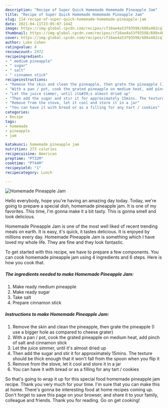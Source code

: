 ```yaml
---
description: "Recipe of Super Quick Homemade Homemade Pineapple Jam"
title: "Recipe of Super Quick Homemade Homemade Pineapple Jam"
slug: 114-recipe-of-super-quick-homemade-homemade-pineapple-jam
date: 2021-04-11T23:05:07.144Z
image: https://img-global.cpcdn.com/recipes/cf10ae4a53f93598/680x482cq70/homemade-pineapple-jam-recipe-main-photo.jpg
thumbnail: https://img-global.cpcdn.com/recipes/cf10ae4a53f93598/680x482cq70/homemade-pineapple-jam-recipe-main-photo.jpg
cover: https://img-global.cpcdn.com/recipes/cf10ae4a53f93598/680x482cq70/homemade-pineapple-jam-recipe-main-photo.jpg
author: Luke Cohen
ratingvalue: 4
reviewcount: 2972
recipeingredient:
- " medium pineapple"
- " sugar"
- " salt"
- " cinnamon stick"
recipeinstructions:
- "Remove the skin and clean the pineapple, then grate the pineapple (I use a bigger hole as compared to cheese grater)"
- "With a pan / pot, cook the grated pineapple on medium heat, add pinch of salt and cinnamon stick"
- "Let the juice simmer, until it&#39;s almost dried up"
- "Then add the sugar and stir it for approximately 15mins. The texture should be thick enough that it won&#39;t fall from the spoon when you flip it"
- "Remove from the stove, let it cool and store it in a jar"
- "You can have it with bread or as a filling for any tart / cookies"
categories:
- Recipe
tags:
- homemade
- pineapple
- jam

katakunci: homemade pineapple jam 
nutrition: 273 calories
recipecuisine: American
preptime: "PT32M"
cooktime: "PT44M"
recipeyield: "1"
recipecategory: Lunch

---
```



![Homemade Pineapple Jam](https://img-global.cpcdn.com/recipes/cf10ae4a53f93598/680x482cq70/homemade-pineapple-jam-recipe-main-photo.jpg)

Hello everybody, hope you're having an amazing day today. Today, we're going to prepare a special dish, homemade pineapple jam. It is one of my favorites. This time, I'm gonna make it a bit tasty. This is gonna smell and look delicious.

Homemade Pineapple Jam is one of the most well liked of recent trending meals on earth. It is easy, it's quick, it tastes delicious. It is enjoyed by millions every day. Homemade Pineapple Jam is something which I have loved my whole life. They are fine and they look fantastic.




To get started with this recipe, we have to prepare a few components. You can cook homemade pineapple jam using 4 ingredients and 6 steps. Here is how you cook that.

<!--inarticleads1-->

##### The ingredients needed to make Homemade Pineapple Jam:

1. Make ready  medium pineapple
1. Make ready  sugar
1. Take  salt
1. Prepare  cinnamon stick




<!--inarticleads2-->

##### Instructions to make Homemade Pineapple Jam:

1. Remove the skin and clean the pineapple, then grate the pineapple (I use a bigger hole as compared to cheese grater)
1. With a pan / pot, cook the grated pineapple on medium heat, add pinch of salt and cinnamon stick
1. Let the juice simmer, until it&#39;s almost dried up
1. Then add the sugar and stir it for approximately 15mins. The texture should be thick enough that it won&#39;t fall from the spoon when you flip it
1. Remove from the stove, let it cool and store it in a jar
1. You can have it with bread or as a filling for any tart / cookies




So that's going to wrap it up for this special food homemade pineapple jam recipe. Thank you very much for your time. I'm sure that you can make this at home. There's gonna be interesting food at home recipes coming up. Don't forget to save this page on your browser, and share it to your family, colleague and friends. Thank you for reading. Go on get cooking!
